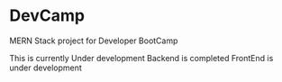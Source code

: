 # DevCamp
MERN Stack project for Developer BootCamp

This is currently Under development
Backend is completed 
FrontEnd is under development

